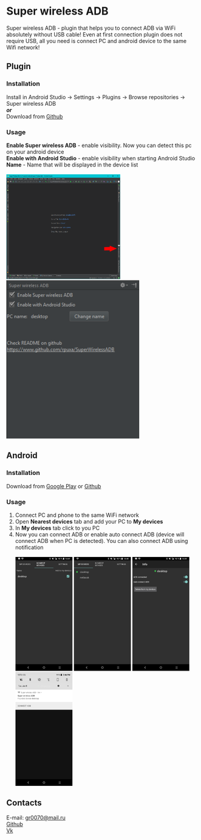 # Super wireless ADB

Super wireless ADB - plugin that helps you to connect ADB via WiFi absolutely without USB cable!
Even at first connection plugin does not require USB, all you need is connect PC and android device to the same Wifi network!

## Plugin
### Installation
Install in Android Studio -> Settings -> Plugins -> Browse repositories -> Super wireless ADB<br>
***or***<br>
Download from [Github](https://github.com/rpuxa/SuperWirelessAdb/tree/master/DOWNLOAD)
### Usage
**Enable Super wireless ADB** - enable visibility. Now you can detect this pc on your android device<br>
**Enable with Android Studio** - enable visibility when starting Android Studio<br>
**Name** - Name that will be displayed in the device list<br><br>
<img src="./screenshots/1.png" width="300px">  <img src="./screenshots/2.png" width="350px">

## Android
### Installation
Download from [Google Play](https://play.google.com/store/apps/details?id=ru.rpuxa.superwirelessadb) or [Github](https://github.com/rpuxa/SuperWirelessAdb/tree/master/DOWNLOAD)
### Usage
1. Connect PC and phone to the same WiFi network
2. Open **Nearest devices** tab and add your PC to **My devices**
3. In **My devices** tab click to you PC
4. Now you can connect ADB or enable auto connect ADB (device will connect ADB when PC is detected). You can also connect ADB using notification<br><br>
<img src="./screenshots/3.png" width="150px">  <img src="./screenshots/4.png" width="150px">  <img src="./screenshots/5.png" width="150px">  <img src="./screenshots/6.png" width="150px">

## Contacts
E-mail: gr0070@mail.ru<br>
[Github](https://github.com/rpuxa)<br>
[Vk](https://vk.com/grishayurkov)
